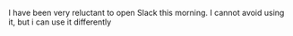 I have been very reluctant to open Slack this morning. I cannot avoid
using it, but i can use it differently
